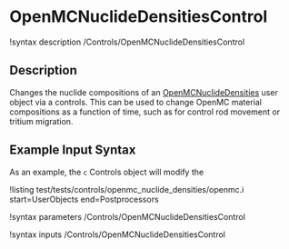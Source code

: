 # OpenMCNuclideDensitiesControl

!syntax description /Controls/OpenMCNuclideDensitiesControl

## Description

Changes the nuclide compositions of an [OpenMCNuclideDensities](OpenMCNuclideDensities.md) user object
via a controls. This can be used to change OpenMC material compositions
as a function of time, such as for control rod movement or tritium migration.

## Example Input Syntax

As an example, the `c` Controls object will modify the 

!listing test/tests/controls/openmc_nuclide_densities/openmc.i
  start=UserObjects
  end=Postprocessors

!syntax parameters /Controls/OpenMCNuclideDensitiesControl

!syntax inputs /Controls/OpenMCNuclideDensitiesControl
